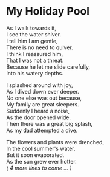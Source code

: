 # My Holiday Pool

As I walk towards it,  
I see the water shiver.  
I tell him I am gentle,  
There is no need to quiver.  
I think I reassured him,  
That I was not a threat.  
Because he let me slide carefully,  
Into his watery depths.

I splashed around with joy,  
As I dived down ever deeper.  
No one else was out because,  
My family are great sleepers.  
Suddenly I heard a noise,  
As the door opened wide.  
Then there was a great big splash,  
As my dad attempted a dive.

The flowers and plants were drenched,  
In the cool summer's water.  
But it soon evaporated.  
As the sun grew ever hotter.  
*( 4 more lines to come ... )*


